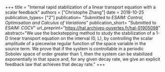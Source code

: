 +++
title = "Internal rapid stabilization of a linear transport equation with a scalar feedback"
authors = ["Christophe Zhang"]
date = 2018-10-25
publication_types= ["2"]
publication= "Submitted to *ESAIM: Control, Optimisation and Calculus of Variations*"
publication_short= "Submitted to *ESAIM: COCV*"
url_preprint="https://hal.archives-ouvertes.fr/hal-01905098"
abstract="We use the backstepping method to study the stabilization of a 1-D linear transport equation on the interval (0, L), by controlling the scalar amplitude of a piecewise regular function of the space variable in the source term. We prove that if the system is controllable in a periodic Sobolev space of order greater than 1, then the system can be stabilized exponentially in that space and, for any given decay rate, we give an explicit feedback law that achieves that decay rate."
+++
